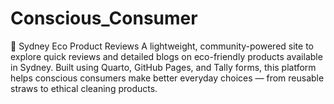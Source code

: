# Conscious_Consumer
🌿 Sydney Eco Product Reviews  A lightweight, community-powered site to explore quick reviews and detailed blogs on eco-friendly products available in Sydney. Built using Quarto, GitHub Pages, and Tally forms, this platform helps conscious consumers make better everyday choices — from reusable straws to ethical cleaning products. 
